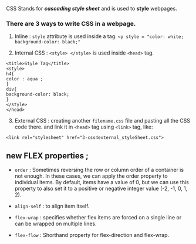 CSS Stands for ***cascading style sheet***  and is used to **style**  webpages. 

### There are 3 ways to write CSS in a webpage. 

1. Inline : `style` attribute is used inside a tag. 
		`<p style = "color: white; background-color: black;"`  
		
2. Internal CSS : `<style> </style>`  is used inside `<head>` tag. 
```<head>
<title>Style Tag</title>
<style>
h4{
color : aqua ; 
}
div{
background-color: black;
}
</style>
</head>
```
3. External CSS : creating another `filename.css` file and pasting all the CSS code there. and link it in `<head>` tag using `<link>` tag, like: 

```<link rel="stylesheet" href="3-css4external_styleSheet.css">```

## new FLEX properties ;

+ `order` : Sometimes reversing the row or column order of a container is not enough. In these cases, we can apply the order property to individual items. By default, items have a value of 0, but we can use this property to also set it to a positive or negative integer value (-2, -1, 0, 1, 2).

+ `align-self` : to align item itself. 

+ `flex-wrap` : specifies whether flex items are forced on a single line or can be wrapped on multiple lines.

+ `flex-flow` : Shorthand property for flex-direction and flex-wrap.

